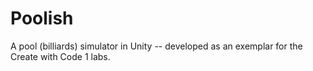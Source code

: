 # Poolish
A pool (billiards) simulator in Unity -- developed as an exemplar for the Create with Code 1 labs.
